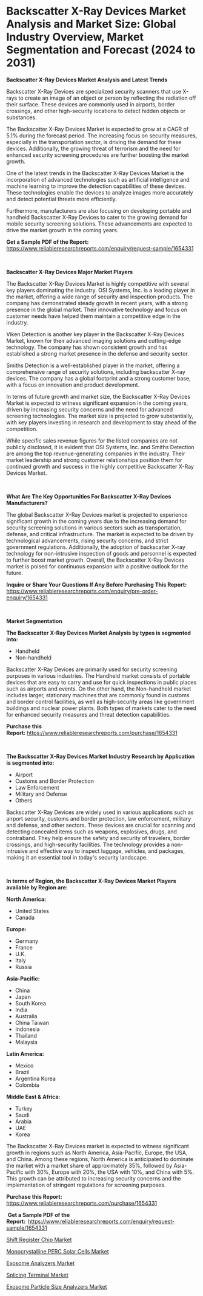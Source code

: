 <p><h1>Backscatter X-Ray Devices Market Analysis and Market Size: Global Industry Overview, Market Segmentation and Forecast (2024 to 2031)</h1></p><p><strong>Backscatter X-Ray Devices Market Analysis and Latest Trends</strong></p>
<p><p>Backscatter X-Ray Devices are specialized security scanners that use X-rays to create an image of an object or person by reflecting the radiation off their surface. These devices are commonly used in airports, border crossings, and other high-security locations to detect hidden objects or substances.</p><p>The Backscatter X-Ray Devices Market is expected to grow at a CAGR of 5.1% during the forecast period. The increasing focus on security measures, especially in the transportation sector, is driving the demand for these devices. Additionally, the growing threat of terrorism and the need for enhanced security screening procedures are further boosting the market growth.</p><p>One of the latest trends in the Backscatter X-Ray Devices Market is the incorporation of advanced technologies such as artificial intelligence and machine learning to improve the detection capabilities of these devices. These technologies enable the devices to analyze images more accurately and detect potential threats more efficiently.</p><p>Furthermore, manufacturers are also focusing on developing portable and handheld Backscatter X-Ray Devices to cater to the growing demand for mobile security screening solutions. These advancements are expected to drive the market growth in the coming years.</p></p>
<p><strong>Get a Sample PDF of the Report:&nbsp;</strong> <a href="https://www.reliableresearchreports.com/enquiry/request-sample/1654331">https://www.reliableresearchreports.com/enquiry/request-sample/1654331</a></p>
<p>&nbsp;</p>
<p><strong>Backscatter X-Ray Devices Major Market Players</strong></p>
<p><p>The Backscatter X-Ray Devices Market is highly competitive with several key players dominating the industry. OSI Systems, Inc. is a leading player in the market, offering a wide range of security and inspection products. The company has demonstrated steady growth in recent years, with a strong presence in the global market. Their innovative technology and focus on customer needs have helped them maintain a competitive edge in the industry.</p><p>Viken Detection is another key player in the Backscatter X-Ray Devices Market, known for their advanced imaging solutions and cutting-edge technology. The company has shown consistent growth and has established a strong market presence in the defense and security sector.</p><p>Smiths Detection is a well-established player in the market, offering a comprehensive range of security solutions, including backscatter X-ray devices. The company has a global footprint and a strong customer base, with a focus on innovation and product development.</p><p>In terms of future growth and market size, the Backscatter X-Ray Devices Market is expected to witness significant expansion in the coming years, driven by increasing security concerns and the need for advanced screening technologies. The market size is projected to grow substantially, with key players investing in research and development to stay ahead of the competition.</p><p>While specific sales revenue figures for the listed companies are not publicly disclosed, it is evident that OSI Systems, Inc. and Smiths Detection are among the top revenue-generating companies in the industry. Their market leadership and strong customer relationships position them for continued growth and success in the highly competitive Backscatter X-Ray Devices Market.</p></p>
<p>&nbsp;</p>
<p><strong>What Are The Key Opportunities For Backscatter X-Ray Devices Manufacturers?</strong></p>
<p><p>The global Backscatter X-Ray Devices market is projected to experience significant growth in the coming years due to the increasing demand for security screening solutions in various sectors such as transportation, defense, and critical infrastructure. The market is expected to be driven by technological advancements, rising security concerns, and strict government regulations. Additionally, the adoption of backscatter X-ray technology for non-intrusive inspection of goods and personnel is expected to further boost market growth. Overall, the Backscatter X-Ray Devices market is poised for continuous expansion with a positive outlook for the future.</p></p>
<p><strong>Inquire or Share Your Questions If Any Before Purchasing This Report:</strong> <a href="https://www.reliableresearchreports.com/enquiry/pre-order-enquiry/1654331">https://www.reliableresearchreports.com/enquiry/pre-order-enquiry/1654331</a></p>
<p>&nbsp;</p>
<p><strong>Market Segmentation</strong></p>
<p><strong>The Backscatter X-Ray Devices Market Analysis by types is segmented into:</strong></p>
<p><ul><li>Handheld</li><li>Non-handheld</li></ul></p>
<p><p>Backscatter X-Ray Devices are primarily used for security screening purposes in various industries. The Handheld market consists of portable devices that are easy to carry and use for quick inspections in public places such as airports and events. On the other hand, the Non-handheld market includes larger, stationary machines that are commonly found in customs and border control facilities, as well as high-security areas like government buildings and nuclear power plants. Both types of markets cater to the need for enhanced security measures and threat detection capabilities.</p></p>
<p><strong>Purchase this Report:&nbsp;</strong><a href="https://www.reliableresearchreports.com/purchase/1654331">https://www.reliableresearchreports.com/purchase/1654331</a></p>
<p>&nbsp;</p>
<p><strong>The Backscatter X-Ray Devices Market Industry Research by Application is segmented into:</strong></p>
<p><ul><li>Airport</li><li>Customs and Border Protection​</li><li>Law Enforcement</li><li>Military and Defense​</li><li>Others</li></ul></p>
<p><p>Backscatter X-Ray Devices are widely used in various applications such as airport security, customs and border protection, law enforcement, military and defense, and other sectors. These devices are crucial for scanning and detecting concealed items such as weapons, explosives, drugs, and contraband. They help ensure the safety and security of travelers, border crossings, and high-security facilities. The technology provides a non-intrusive and effective way to inspect luggage, vehicles, and packages, making it an essential tool in today's security landscape.</p></p>
<p>&nbsp;</p>
<p><strong>In terms of Region, the Backscatter X-Ray Devices Market Players available by Region are:</strong></p>
<p>
    <p> <strong> North America: </strong>
        <ul>
            <li>United States</li>
            <li>Canada</li>
        </ul>
        </p> 
    <p> <strong> Europe: </strong>
        <ul>
            <li>Germany</li>
            <li>France</li>
            <li>U.K.</li>
            <li>Italy</li>
            <li>Russia</li>
        </ul>
        </p> 
    <p> <strong> Asia-Pacific: </strong>
        <ul>
            <li>China</li>
            <li>Japan</li>
            <li>South Korea</li>
            <li>India</li>
            <li>Australia</li>
            <li>China Taiwan</li>
            <li>Indonesia</li>
            <li>Thailand</li>
            <li>Malaysia</li>
        </ul>
        </p> 
    <p> <strong> Latin America: </strong>
        <ul>
            <li>Mexico</li>
            <li>Brazil</li>
            <li>Argentina Korea</li>
            <li>Colombia</li>
        </ul>
        </p> 
    <p> <strong> Middle East & Africa: </strong>
        <ul>
            <li>Turkey</li>
            <li>Saudi</li>
            <li>Arabia</li>
            <li>UAE</li>
            <li>Korea</li>
        </ul>
    </p>
    </p>
<p><p>The Backscatter X-Ray Devices market is expected to witness significant growth in regions such as North America, Asia-Pacific, Europe, the USA, and China. Among these regions, North America is anticipated to dominate the market with a market share of approximately 35%, followed by Asia-Pacific with 30%, Europe with 20%, the USA with 10%, and China with 5%. This growth can be attributed to increasing security concerns and the implementation of stringent regulations for screening purposes.</p></p>
<p><strong>Purchase this Report: </strong><a href="https://www.reliableresearchreports.com/purchase/1654331">https://www.reliableresearchreports.com/purchase/1654331</a></p>
<p>&nbsp;<strong>Get a Sample PDF of the Report:&nbsp;&nbsp;</strong><a href="https://www.reliableresearchreports.com/enquiry/request-sample/1654331">https://www.reliableresearchreports.com/enquiry/request-sample/1654331</a></p>
<p><strong></strong></p>
<p><p><a href="https://view.publitas.com/reportprime-1/global-shift-register-chip-market-by-types-applications-and-major-players-with-regional-growth-rate-analysis-and-development-situation-from-2024-to-2031/">Shift Register Chip Market</a></p><p><a href="https://butternut-bug-553.notion.site/Global-Monocrystalline-PERC-Solar-Cells-Market-by-Types-Applications-and-Major-Players-with-Regio-6f293dcdc916410b8e82ecbb81eb2fab">Monocrystalline PERC Solar Cells Market</a></p><p><a href="https://invited-way-688.notion.site/Exosome-Analyzers-Market-Size-and-Examines-its-Market-Scope-with-a-Primary-Focus-on-Growth-Opportu-fa07b9a58ce54a4c82c130bf9eb06db2">Exosome Analyzers Market</a></p><p><a href="https://view.publitas.com/reportprime-1/splicing-terminal-market-dynamics-2024-2031-also-about-its-market-trends-projections-and-opportunities/">Splicing Terminal Market</a></p><p><a href="https://mire-aunt-385.notion.site/Exosome-Particle-Size-Analyzers-Market-Centers-on-Aspects-such-as-Market-Growth-Market-Share-Marke-ded1649517744c9ca9d0a5349d8ba48d">Exosome Particle Size Analyzers Market</a></p></p>